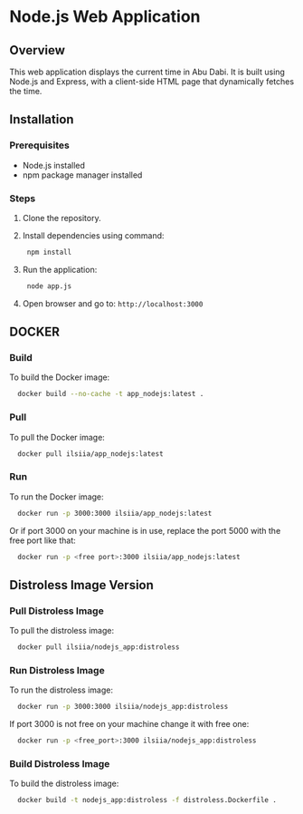 # Node.js Web Application

## Overview

This web application displays the current time in Abu Dabi. It is built using Node.js and Express, with a client-side HTML page that dynamically fetches the 
time.

## Installation

### Prerequisites

- Node.js installed
- npm package manager installed

### Steps

1. Clone the repository.
2. Install dependencies using command:

    ```bash
     npm install
    ```

3. Run the application:

    ```bash
     node app.js
    ```

4. Open browser and go to:
`
   http://localhost:3000
`

## DOCKER

### Build

To build the Docker image:

```bash
  docker build --no-cache -t app_nodejs:latest .
```

### Pull

To pull the Docker image:

```bash
  docker pull ilsiia/app_nodejs:latest  
```

### Run

To run the Docker image:

```bash
  docker run -p 3000:3000 ilsiia/app_nodejs:latest
```

Or if port 3000 on your machine is in use, replace the port 5000 with the free port like that:

```bash
  docker run -p <free port>:3000 ilsiia/app_nodejs:latest
```

## Distroless Image Version

### Pull Distroless Image

To pull the distroless image:

```bash
  docker pull ilsiia/nodejs_app:distroless
```

### Run Distroless Image

To run the distroless image:

```bash
  docker run -p 3000:3000 ilsiia/nodejs_app:distroless
```

If port 3000 is not free on your machine change it with free one:

```bash
  docker run -p <free_port>:3000 ilsiia/nodejs_app:distroless
```

### Build Distroless Image

To build the distroless image:

```bash
  docker build -t nodejs_app:distroless -f distroless.Dockerfile .
```


